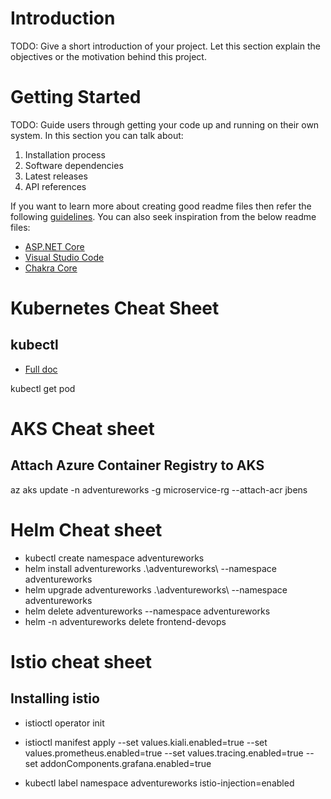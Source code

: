# Introduction 
TODO: Give a short introduction of your project. Let this section explain the objectives or the motivation behind this project. 

# Getting Started
TODO: Guide users through getting your code up and running on their own system. In this section you can talk about:
1.	Installation process
2.	Software dependencies
3.	Latest releases
4.	API references


If you want to learn more about creating good readme files then refer the following [guidelines](https://docs.microsoft.com/en-us/azure/devops/repos/git/create-a-readme?view=azure-devops). You can also seek inspiration from the below readme files:
- [ASP.NET Core](https://github.com/aspnet/Home)
- [Visual Studio Code](https://github.com/Microsoft/vscode)
- [Chakra Core](https://github.com/Microsoft/ChakraCore)


# Kubernetes Cheat Sheet

## kubectl
- [Full doc](https://kubernetes.io/docs/reference/kubectl/overview/)

kubectl get pod


# AKS Cheat sheet
## Attach Azure Container Registry to AKS

az aks update -n adventureworks -g microservice-rg --attach-acr jbens

# Helm Cheat sheet
- kubectl create namespace adventureworks
- helm install adventureworks .\adventureworks\  --namespace adventureworks
- helm upgrade adventureworks .\adventureworks\  --namespace adventureworks
- helm delete adventureworks --namespace adventureworks
- helm -n adventureworks delete frontend-devops

# Istio cheat sheet
## Installing istio
- istioctl operator init
- istioctl manifest apply --set values.kiali.enabled=true  --set values.prometheus.enabled=true --set values.tracing.enabled=true --set addonComponents.grafana.enabled=true



- kubectl label namespace adventureworks istio-injection=enabled